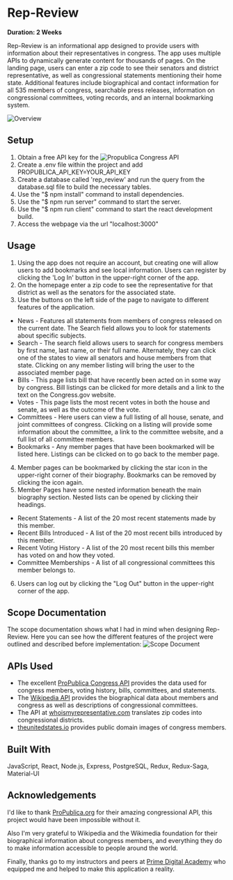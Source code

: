 # Rep-Review

**Duration: 2 Weeks**

Rep-Review is an informational app designed to provide users with information about their representatives in congress. The app uses multiple APIs to dynamically generate content for thousands of pages. On the landing page, users can enter a zip code to see their senators and district representative, as well as congressional statements mentioning their home state. Additional features include biographical and contact information for all 535 members of congress, searchable press releases, information on congressional committees, voting records, and an internal bookmarking system.

![Overview](public/images/example.gif)



## Setup

1. Obtain a free API key for the ![Propublica Congress API](https://www.propublica.org/datastore/api/propublica-congress-api)
2. Create a .env file within the project and add PROPUBLICA_API_KEY=YOUR_API_KEY
3. Create a database called 'rep_review' and run the query from the database.sql file to build the necessary tables. 
2. Use the "$ npm install" command to install dependencies.
3. Use the "$ npm run server" command to start the server. 
4. Use the "$ npm run client" command to start the react development build. 
5. Access the webpage via the url "localhost:3000"


## Usage

1. Using the app does not require an account, but creating one will allow users to add bookmarks and see local information. Users can register by clicking the 'Log In' button in the upper-right corner of the app.
2. On the homepage enter a zip code to see the representative for that district as well as the senators for the associated state. 
3. Use the buttons on the left side of the page to navigate to different features of the application.
  - News - Features all statements from members of congress released on the current date. The Search field allows you to look for statements about specific subjects.
  - Search - The search field allows users to search for congress members by first name, last name, or their full name. Alternately, they can click one of the states to view all senators and house members from that state. Clicking on any member listing will bring the user to the associated member page.
  - Bills - This page lists bill that have recently been acted on in some way by congress. Bill listings can be clicked for more details and a link to the text on the Congress.gov website.
  - Votes - This page lists the most recent votes in both the house and senate, as well as the outcome of the vote.
  - Committees - Here users can view a full listing of all house, senate, and joint committees of congress. Clicking on a listing will provide some information about the committee, a link to the committee website, and a full list of all committee members.
  - Bookmarks - Any member pages that have been bookmarked will be listed here. Listings can be clicked on to go back to the member page.
4. Member pages can be bookmarked by clicking the star icon in the upper-right corner of their biography. Bookmarks can be removed by clicking the icon again. 
5. Member Pages have some nested information beneath the main biography section. Nested lists can be opened by clicking their headings.
  - Recent Statements - A list of the 20 most recent statements made by this member.
  - Recent Bills Introduced - A list of the 20 most recent bills introduced by this member.
  - Recent Voting History - A list of the 20 most recent bills this member has voted on and how they voted.
  - Committee Memberships - A list of all congressional committees this member belongs to.
6. Users can log out by clicking the "Log Out" button in the upper-right corner of the app.


## Scope Documentation

The scope documentation shows what I had in mind when designing Rep-Review. Here you can see how the different features of the project were outlined and described before implementation: ![Scope Document](https://docs.google.com/document/d/e/2PACX-1vRHPk9CBIjgbx_mPQGPxvghJ-Ndj0X2SyAi8eIlchOCfSFeDtbu-8IUAsgxCkHgZh-nITrEJ5AcBv4z/pub)


## APIs Used

- The excellent [ProPublica Congress API](https://projects.propublica.org/api-docs/congress-api/) provides the data used for congress members, voting history, bills, committees, and statements.
- The [Wikipedia API](https://www.mediawiki.org/wiki/API:Main_page) provides the biographical data about members and congress as well as descriptions of congressional committees.
- The API at [whoismyrepresentative.com](https://whoismyrepresentative.com/api) translates zip codes into congressional districts.
- [theunitedstates.io](https://github.com/unitedstates/images) provides public domain images of congress members.


## Built With

JavaScript, React, Node.js, Express, PostgreSQL, Redux, Redux-Saga, Material-UI


## Acknowledgements

I'd like to thank [ProPublica.org](https://www.propublica.org/) for their amazing congressional API, this project would have been impossible without it.

Also I'm very grateful to Wikipedia and the Wikimedia foundation for their biographical information about congress members, and everything they do to make information accessible to people around the world.

Finally, thanks go to my instructors and peers at [Prime Digital Academy](https://www.primeacademy.io) who equipped me and helped to make this application a reality.